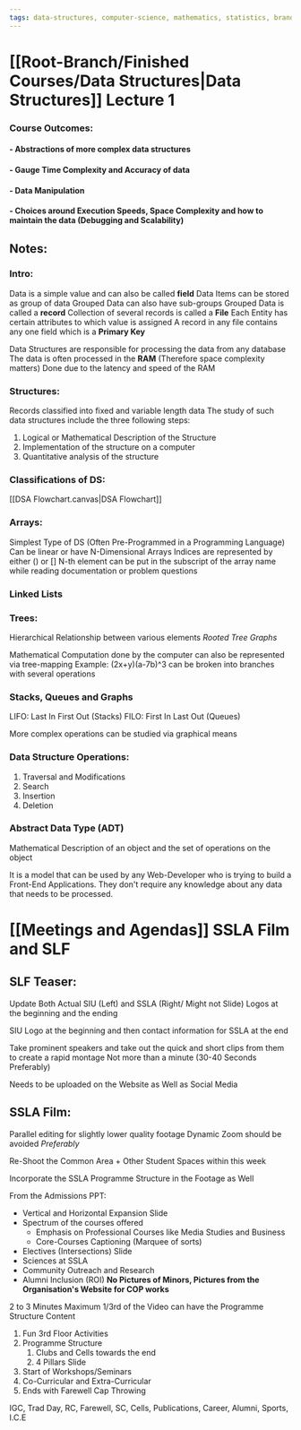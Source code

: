 ```yaml
---
tags: data-structures, computer-science, mathematics, statistics, branding, Meeting, 
---
```

# [[Root-Branch/Finished Courses/Data Structures|Data Structures]] Lecture 1

### Course Outcomes:
#### - Abstractions of more complex data structures
#### - Gauge Time Complexity and Accuracy of data
#### - Data Manipulation
#### - Choices around Execution Speeds, Space Complexity and how to maintain the data (Debugging and Scalability)

## Notes:

### Intro:
Data is a simple value and can also be called **field**
Data Items can be stored as group of data
Grouped Data can also have sub-groups
Grouped Data is called a **record**
Collection of several records is called a **File**
Each Entity has certain attributes to which value is assigned
A record in any file contains any one field which is a **Primary Key**

Data Structures are responsible for processing the data from any database
The data is often processed in the **RAM** (Therefore space complexity matters)
	Done due to the latency and speed of the RAM

### Structures:
Records classified into fixed and variable length data
The study of such data structures include the three following steps:
1. Logical or Mathematical Description of the Structure
2. Implementation of the structure on a computer
3. Quantitative analysis of the structure

### Classifications of DS:

[[DSA Flowchart.canvas|DSA Flowchart]] 

### Arrays:

Simplest Type of DS (Often Pre-Programmed in a Programming Language)
Can be linear or have N-Dimensional Arrays
Indices are represented by either () or []
N-th element can be put in the subscript of the array name while reading documentation or problem questions

### Linked Lists

### Trees:

Hierarchical Relationship between various elements
_Rooted Tree Graphs_

Mathematical Computation done by the computer can also be represented via tree-mapping
Example: (2x+y)(a-7b)^3 can be broken into branches with several operations

### Stacks, Queues and Graphs

LIFO: Last In First Out (Stacks)
FILO: First In Last Out (Queues)

More complex operations can be studied via graphical means

### Data Structure Operations:
1. Traversal and Modifications
2. Search
3. Insertion
4. Deletion

### Abstract Data Type (ADT)

Mathematical Description of an object and the set of operations on the object

It is a model that can be used by any Web-Developer who is trying to build a Front-End Applications. 
They don't require any knowledge about any data that needs to be processed.
# [[Meetings and Agendas]] SSLA Film and SLF

## SLF Teaser:

Update Both Actual SIU (Left) and SSLA (Right/ Might not Slide) Logos at the beginning and the ending

SIU Logo at the beginning and then contact information for SSLA at the end

Take prominent speakers and take out the quick and short clips from them to create a rapid montage
Not more than a minute (30-40 Seconds Preferably)

Needs to be uploaded on the Website as Well as Social Media

## SSLA Film:

Parallel editing for slightly lower quality footage
Dynamic Zoom should be avoided *Preferably*

Re-Shoot the Common Area + Other Student Spaces within this week

Incorporate the SSLA Programme Structure in the Footage as Well

From the Admissions PPT:
- Vertical and Horizontal Expansion Slide
- Spectrum of the courses offered
	- Emphasis on Professional Courses like Media Studies and Business
	- Core-Courses Captioning (Marquee of sorts)
- Electives (Intersections) Slide
- Sciences at SSLA
- Community Outreach and Research
- Alumni Inclusion (ROI)
**No Pictures of Minors, Pictures from the Organisation's Website for COP works**

2 to 3 Minutes Maximum
1/3rd of the Video can have the Programme Structure Content

1. Fun 3rd Floor Activities
2. Programme Structure 
	1. Clubs and Cells towards the end
	2. 4 Pillars Slide
3. Start of Workshops/Seminars
4. Co-Curricular and Extra-Curricular
5. Ends with Farewell Cap Throwing

IGC, Trad Day, RC, Farewell, SC, Cells, Publications, Career, Alumni, Sports, I.C.E